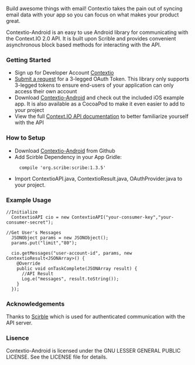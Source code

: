 Build awesome things with email! Contextio takes the pain out of syncing email data with your app so you can focus on what makes your product great.

Contextio-Android is an easy to use Android library for communicating with the Context.IO 2.0 API. It is built upon Scrible and provides convenient asynchronous block based methods for interacting with the API.

### Getting Started

* Sign up for Developer Account [Contextio](https://context.io)
* [Submit a request](http://support.context.io/hc/en-us/requests/new) for a 3-legged OAuth Token. This library only supports 3-legged tokens to ensure end-users of your application can only access their own account
* Download [Contextio-Android](https://github.com/rishijash/Contextio-Android) and check out the included iOS example app. It is also available as a CocoaPod to make it even easier to add to your project
* View the full [Context.IO API documentation](https://context.io/docs/2.0) to better familiarize yourself with the API

### How to Setup

* Download [Contextio-Android](https://github.com/rishijash/Contextio-Android) from Github
* Add Scirble Dependency in your App Gridle:
```
     compile 'org.scribe:scribe:1.3.5'
```
* Import ContextioAPI.java, ContextioResult.java, OAuthProvider.java to your project.

### Example Usage

```
//Initialize
  ContextioAPI cio = new ContextioAPI("your-consumer-key","your-consumer-secret");
  
//Get User's Messages
  JSONObject params = new JSONObject();
  params.put("limit","80");

  cio.getMessages("user-account-id", params, new ContextioResult<JSONArray>() {
    @Override
    public void onTaskComplete(JSONArray result) {
      //API Result
      Log.e("messages", result.toString());
    }
  });

```

### Acknowledgements

Thanks to [Scirble](https://github.com/scribble) which is used for authenticated communication with the API server.

### Lisence

Contextio-Android is licensed under the GNU LESSER GENERAL PUBLIC LICENSE. See the LICENSE file for details.
